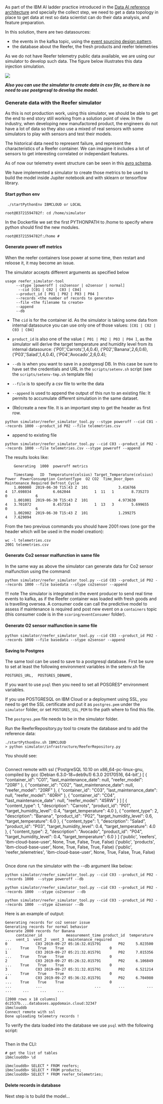 
As part of the IBM AI ladder practice introduced in the [Data  AI reference architecture](https://ibm-cloud-architecture.github.io/refarch-data-ai-analytics) and specially the collect step, we need to get a data topology in place to get data at rest so data scientist can do their data analysis, and feature preparation.

In this solution, there are two datasources:

* the events in the kafka topic, using the [event sourcing design pattern](https://ibm-cloud-architecture.github.io/refarch-eda/design-patterns/event-sourcing/).
* the database about the Reefer, the fresh products and reefer telemetries

As we do not have Reefer telemetry public data available, we are using our simulator to develop such data. The figure below illustrates this data injection simulation.

![](images/data-collect.png)

***Also you can use the simulator to create data in csv file, so there is no need to use postgresql to develop the model.***

### Generate data with the Reefer simulator

As this is not production work, using this simulator, we should be able to get the end to end story still working from a solution point of view. In the industry, when developing new manufactored product, the engineers do not have a lot of data so they also use a mixed of real sensors with some simulators to play with sensors and test their models.

The historical data need to represent failure, and represent the characteristics of a Reefer container. We can imagine it includes a lot of sensors to get interesting correlated or independant features.

As of now our telemetry event structure can be seen in this [avro schema]().

We have implemented a simulator to create those metrics to be used to build the model inside Jupiter notebook and with sklearn or tensorflow library. 

#### Start python env

```
 ./startPythonEnv IBMCLOUD or LOCAL

root@03721594782f: cd /home/simulator
```

In the Dockerfile we set the first PYTHONPATH to /home to specify where python should find the new modules.

```
root@03721594782f:/home # 
```

#### Generate power off metrics

When the reefer containers lose power at some time, then restart and reloose it, it may become an issue.

The simulator accepts different arguments as specified below 

```
usage reefer_simulator-tool 
     --stype [poweroff | co2sensor | o2sensor | normal]
	  --cid [C01 | C02 | C03 | C04]
	 --product_id [ P01 | P02 | P03 | P04 ]
	 --records <the number of records to generate>
	 --file <the filename to create>
	 --append
	 --db
```

* The `cid` is for the container id. As the simulator is taking some data from internal datasource you can use only one of those values: `[C01 | C02 | C03 | C04]`
* `product_id` is also one of the value `[ P01 | P02 | P03 | P04 ]`, as the simulator will derive the target temperature and humidity level from its internal datasource:
    ('P01','Carrots',1,4,0.4),
    ('P02','Banana',2,6,0.6),
    ('P03','Salad',1,4,0.4),
    ('P04','Avocado',2,6,0.4);
* `--db` is when you want to save in a postgresql DB. In this case be sure to have set the credentials and URL in the `scripts/setenv.sh` script (see the `scripts/setenv-tmp.sh` template file)
* `--file` is to specify a csv file to write the data
* `--append` is used to append the output of this run to an existing file: It permits to accumulate different simulation in the same dataset.

* (Re)create a new file. It is an important step to get the header as first row.
```
python simulator/reefer_simulator_tool.py --stype poweroff --cid C01 --records 1000 --product_id P02 --file telemetries.csv 
```
* append to existing file
```
python simulator/reefer_simulator_tool.py --cid C03 --product_id P02 --records 1000 --file telemetries.csv --stype poweroff --append
```

The results looks like:
```
    Generating  1000  poweroff metrics

    Timestamp   ID  Temperature(celsius) Target_Temperature(celsius)      Power  PowerConsumption ContentType  O2 CO2  Time_Door_Open Maintenance_Required Defrost_Cycle
    1.000000  2019-06-30 T15:43 Z  101              3.416766                           4  17.698034          6.662044           1  11   1        8.735273                    0             6
    1.001001  2019-06-30 T15:43 Z  101              4.973630                           4   3.701072          8.457314           1  13   3        5.699655                    0             6
    1.002002  2019-06-30 T15:43 Z  101              1.299275                           4   7.629094 
```     

From the two previous commands you should have 2001 rows (one gor the header which will be used in the model creation):
```
wc -l telemetries.csv 
2001 telemetries.csv
```

#### Generate Co2 sensor malfunction in same file

In the same way as above the simulator can generate data for Co2 sensor malfunction using the command:

```
python simulator/reefer_simulator_tool.py --cid C03 --product_id P02 --records 1000 --file basedata --stype co2sensor --append
```


!!! note
        The simulator is integrated in the event producer to send real time events to kafka, as if the Reefer container was loaded with fresh goods and is travelling oversea. A consumer code can call the predictive model to assess if maintenance is required and post new event on a `containers` topic (this consumer code is in the `scoring/eventConsumer` folder).

#### Generate O2 sensor malfunction in same file

```
python simulator/reefer_simulator_tool.py --cid C03 --product_id P02 --records 1000 --file basedata --stype o2sensor --append
```

#### Saving to Postgres

The same tool can be used to save to a postgresql database. First be sure to set at least the following environment variables in the setenv.sh file

```
POSTGRES_URL,  POSTGRES_DBNAME,
```

If you want to use `psql` then you need to set all POSGRES* environment variables.

If you use POSTGRESQL on IBM Cloud or a deployment using SSL, you need to get the SSL certificate and put it as `postgres.pem` under the `simulator` folder, or set `POSTGRES_SSL_PEM` to the path where to find this file.

The `postgres.pem` file needs to be in the simulator folder.

Run the ReeferRepository.py tool to create the database and to add the reference data:

```
./startPythonEnv.sh IBMCLOUD
> python simulator/infrastructure/ReeferRepository.py
```

You should see:
```

```
Connect remote with ssl
('PostgreSQL 10.10 on x86_64-pc-linux-gnu, compiled by gcc (Debian 6.3.0-18+deb9u1) 6.3.0 20170516, 64-bit',)
[
    {
        "container_id": "C01",
        "last_maintenance_date": null,
        "reefer_model": "20RF"
    },
    {
        "container_id": "C02",
        "last_maintenance_date": null,
        "reefer_model": "20RF"
    },
    {
        "container_id": "C03",
        "last_maintenance_date": null,
        "reefer_model": "40RH"
    },
    {
        "container_id": "C04",
        "last_maintenance_date": null,
        "reefer_model": "45RW"
    }
]
[
    {
        "content_type": 1,
        "description": "Carrots",
        "product_id": "P01",
        "target_humidity_level": 0.4,
        "target_temperature": 4.0
    },
    {
        "content_type": 2,
        "description": "Banana",
        "product_id": "P02",
        "target_humidity_level": 0.6,
        "target_temperature": 6.0
    },
    {
        "content_type": 1,
        "description": "Salad",
        "product_id": "P03",
        "target_humidity_level": 0.4,
        "target_temperature": 4.0
    },
    {
        "content_type": 2,
        "description": "Avocado",
        "product_id": "P04",
        "target_humidity_level": 0.4,
        "target_temperature": 6.0
    }
]
('public', 'reefers', 'ibm-cloud-base-user', None, True, False, True, False)
('public', 'products', 'ibm-cloud-base-user', None, True, False, True, False)
('public', 'reefer_telemetries', 'ibm-cloud-base-user', None, True, False, True, False)
```
```

Once done run the simulator with the --db argument like below:

```
python simulator/reefer_simulator_tool.py --cid C03 --product_id P02 --records 1000  --stype poweroff --db

python simulator/reefer_simulator_tool.py --cid C03 --product_id P02 --records 1000  --stype co2sensor --db

python simulator/reefer_simulator_tool.py --cid C03 --product_id P02 --records 1000  --stype o2sensor --db
```

Here is an example of output:

```
Generating records for co2 sensor issue
Generating records for normal behavior
Generate 2000 records for Banana
     container_id           measurement_time product_id  temperature  ...  vent_1  vent_2  vent_3  maintenance_required
0             C03 2019-09-27 05:16:32.015791        P02     5.023500  ...    True    True    True                     0
1             C03 2019-09-27 05:21:32.015791        P02     7.015356  ...    True    True    True                     0
2             C03 2019-09-27 05:26:32.015791        P02     6.106849  ...    True    True    True                     0
3             C03 2019-09-27 05:31:32.015791        P02     6.521214  ...    True    True    True                     0
4             C03 2019-09-27 05:36:32.015791        P02     6.704980  ...    True    True    True                     0
...           ...                        ...        ...          ...  ...     ...     ...     ...       

[2000 rows x 18 columns]
dc2537b....databases.appdomain.cloud:32347
ibmclouddb
Connect remote with ssl
Done uploading telemetry records !
```

To verify the data loaded into the database we use `psql` with the following script:
```

```

Then in the CLI:
```
# get the list of tables
ibmclouddb> \d

ibmclouddb> SELECT * FROM reefers;
ibmclouddb> SELECT * FROM products;
ibmclouddb> SELECT * FROM reefer_telemetries;
```

#### Delete records in database



Next step is to build the model... 

